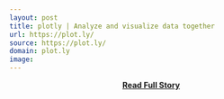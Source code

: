 ```yaml
---
layout: post
title: plotly | Analyze and visualize data together
url: https://plot.ly/
source: https://plot.ly/
domain: plot.ly
image: 
---
```


<p></p>
<center><p><a href="https://plot.ly/" style='padding:25px; font-sze:18px; font-weight: bold;'>Read Full Story</a></p></center>
